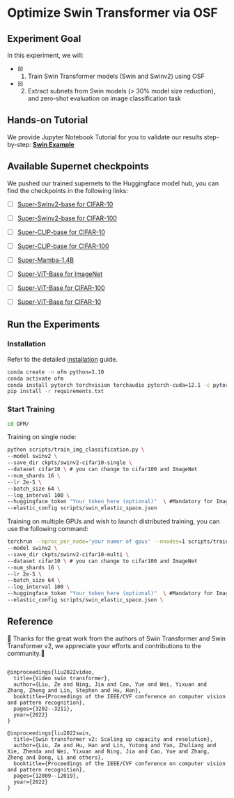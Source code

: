 # Optimize Swin Transformer via OSF 

## Experiment Goal
In this experiment, we will:

- [x] 1. Train Swin Transformer models (Swin and Swinv2) using OSF

- [x] 2. Extract subnets from Swin models (> 30\% model size reduction), and zero-shot evaluation on image classification task


## Hands-on Tutorial
We provide Jupyter Notebook Tutorial for you to validate our results step-by-step: **[Swin Example](swin_img_classification.ipynb)**

## Available Supernet checkpoints

We pushed our trained supernets to the Huggingface model hub, you can find the checkpoints in the following links:

- [ ] [Super-Swinv2-base for CIFAR-10](https://huggingface.co/yusx-swapp/ofm-swin-base-patch4-window7-cifar10)
- [ ] [Super-Swinv2-base for CIFAR-100](https://huggingface.co/yusx-swapp/ofm-swinv2-base-patch4-window7-cifar100/tree/main)
- [ ] [Super-CLIP-base for CIFAR-10](https://huggingface.co/yusx-swapp/ofm-clip-base-patch32-cifar10)
- [ ] [Super-CLIP-base for CIFAR-100](https://huggingface.co/yusx-swapp/ofm-clip-base-patch32-cifar100)
- [ ] [Super-Mamba-1.4B](https://huggingface.co/yusx-swapp/ofm-mamba-1.4b-lambda-hf)
- [ ] [Super-ViT-Base for ImageNet](https://huggingface.co/yusx-swapp/ofm-vit-base-patch16-224-imagenet)
- [ ] [Super-ViT-Base for CIFAR-100](https://huggingface.co/yusx-swapp/ofm-vit-base-patch16-224-cifar100)
- [ ] [Super-ViT-Base for CIFAR-10](https://huggingface.co/yusx-swapp/ofm-vit-base-patch16-224-cifar10)


## Run the Experiments

### Installation
Refer to the detailed [installation](../../README.md) guide.

```bash
conda create -n ofm python=3.10
conda activate ofm
conda install pytorch torchvision torchaudio pytorch-cuda=12.1 -c pytorch -c nvidia
pip install -r requirements.txt
```


### Start Training


```bash
cd OFM/
```
Training on single node:
```bash
python scripts/train_img_classification.py \
--model swinv2 \
--save_dir ckpts/swinv2-cifar10-single \
--dataset cifar10 \ # you can change to cifar100 and ImageNet
--num_shards 16 \
--lr 2e-5 \
--batch_size 64 \
--log_interval 100 \
--huggingface_token "Your_token_here (optional)"  \ #Mandatory for ImageNet and push your ckpt to Huggingface model hub
--elastic_config scripts/swin_elastic_space.json 
```

Training on multiple GPUs and wish to launch distributed training, you can use the following command:
```bash
torchrun --nproc_per_node='your numer of gpus' --nnodes=1 scripts/train_img_classification.py 
--model swinv2 \
--save_dir ckpts/swinv2-cifar10-multi \
--dataset cifar10 \ # you can change to cifar100 and ImageNet
--num_shards 16 \
--lr 2e-5 \
--batch_size 64 \
--log_interval 100 \
--huggingface_token "Your_token_here (optional)"  \ #Mandatory for ImageNet and push your ckpt to Huggingface model hub
--elastic_config scripts/swin_elastic_space.json \
```

<!--
## Results

We have some simple meta results shown on the tutorial: **[post_training_deployment.ipynb](./post_training_deployment.ipynb)**

| ![Performance vs Params](./figures/RoBERTa_performance_vs_params.png) | ![ViT Performance vs Params](./figures/vit_performance_vs_params.png) |
| :-------------------------------------------------------------------: | :-------------------------------------------------------------------: |
|                   Fig.1 - Scalable RoBERTa on SST-2                   |                    Fig.2 - Scalable ViT on CIFAR10                    |

Figure 1 shows the trained RoBERTa on SST-2 dataset, we sample resource-aware scaled submodel in different size, and evaluate without further training, all submodels get the same level of accuracy.

Similarlly, in Figure 2, we show the trained scalable ViT's performance on CIFAR-10, notebally, with half of the parameter scaled out, submodels with 45M parameters (75% FLOPs reduction) achieves 94.5% accuracy without further training.

In summry, Foundation Models trained by RaFFM are scalable, which can enables heterogeneous model deployment post-federated learning without further training. -->

## **Reference**
:raised_hands: Thanks for the great work from the authors of Swin Transformer and Swin Transformer v2, we appreciate your efforts and contributions to the community.:raised_hands:
```

@inproceedings{liu2022video,
  title={Video swin transformer},
  author={Liu, Ze and Ning, Jia and Cao, Yue and Wei, Yixuan and Zhang, Zheng and Lin, Stephen and Hu, Han},
  booktitle={Proceedings of the IEEE/CVF conference on computer vision and pattern recognition},
  pages={3202--3211},
  year={2022}
}

@inproceedings{liu2022swin,
  title={Swin transformer v2: Scaling up capacity and resolution},
  author={Liu, Ze and Hu, Han and Lin, Yutong and Yao, Zhuliang and Xie, Zhenda and Wei, Yixuan and Ning, Jia and Cao, Yue and Zhang, Zheng and Dong, Li and others},
  booktitle={Proceedings of the IEEE/CVF conference on computer vision and pattern recognition},
  pages={12009--12019},
  year={2022}
}

```